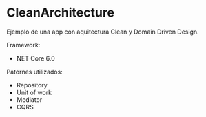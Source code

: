 # CleanArchitecture

Ejemplo de una app con aquitectura Clean y Domain Driven Design.

Framework:
- NET Core 6.0

Patornes utilizados:
- Repository
- Unit of work
- Mediator
- CQRS
